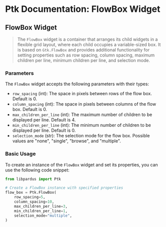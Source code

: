 # Ptk Documentation: FlowBox Widget


## FlowBox Widget

> The `FlowBox` widget is a container that arranges its child widgets in a flexible grid layout, where each child occupies a variable-sized box. It is based on `Gtk.FlowBox` and provides additional functionality for setting properties such as row spacing, column spacing, maximum children per line, minimum children per line, and selection mode.

### Parameters

The `FlowBox` widget accepts the following parameters with their types:

- `row_spacing` (int): The space in pixels between rows of the flow box. Default is 0.
- `column_spacing` (int): The space in pixels between columns of the flow box. Default is 0.
- `max_children_per_line` (int): The maximum number of children to be displayed per line. Default is 4.
- `min_children_per_line` (int): The minimum number of children to be displayed per line. Default is 0.
- `selection_mode` (str): The selection mode for the flow box. Possible values are "none", "single", "browse", and "multiple".

### Basic Usage

To create an instance of the `FlowBox` widget and set its properties, you can use the following code snippet:

```python
from libpardus import Ptk

# Create a FlowBox instance with specified properties
flow_box = Ptk.FlowBox(
    row_spacing=5,
    column_spacing=10,
    max_children_per_line=3,
    min_children_per_line=1,
    selection_mode="multiple",
)
